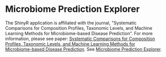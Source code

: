 # Microbiome Prediction Explorer 

The ShinyR application is affiliated with the journal, "Systematic Comparisons for Composition Profiles, Taxonomic Levels, and Machine Learning Methods for Microbiome-based Disease Prediction".
For more information, please see paper: [Systematic Comparisons for Composition Profiles, Taxonomic Levels, and Machine Learning Methods for Microbiome-based Disease Prediction](https://doi.org/10.3389/fmolb.2020.610845).
See [Microbiome Prediction Explorer](https://skcapp.shinyapps.io/MicrobiomePredictionEval/).

